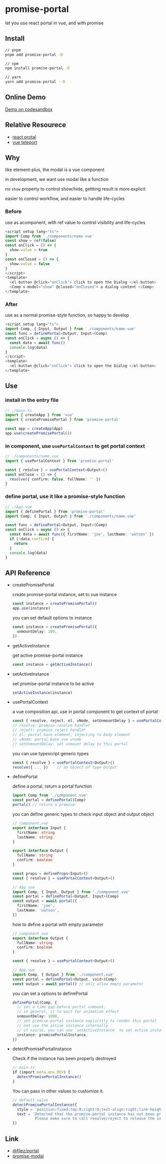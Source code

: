 # promise-portal

let you use react portal in vue, and with promise

## Install

```bash
// pnpm
pnpm add promise-portal -D

// npm
npm install promise-portal -D

// yarn
yarn add promise-portal --D
```

## Online Demo

[Demo on codesandbox](https://codesandbox.io/p/github/tjyuanpeng/promise-portal)

## Relative Resourece

- [react protal](https://reactjs.org/docs/portals.html)
- [vue teleport](https://vuejs.org/guide/built-ins/teleport.html)

## Why

like element-plus, the modal is a vue component

in development, we want use modal like a function

no `show` property to control show/hide, gettting result is more explicit

easier to control workflow, and easier to handle life-cycles

### Before

use as acomponent, with ref value to control visibility and life-cycles

```ts
<script setup lang="ts">
import Comp from './components/name.vue'
const show = ref(false)
const onClick = () => {
  show.value = true
}
const onClosed = () => {
  show.value = false
}
</script>
<template>
  <el-button @click="onClick"> click to open the Dialog </el-button>
  <Comp v-model="show" @closed="onClosed"> a dialog content </Comp>
</template>
```

### After

use as a normal promise-style function, so happy to develop

```ts
<script setup lang="ts">
import Comp, { Input, Output } from './components/name.vue'
const func = definePortal<Output, Input>(Comp)
const onClick = async () => {
  const data = await func()
  console.log(data)
}
</script>
<template>
  <el-button @click="onClick"> click to open the Dialog </el-button>
</template>
```

## Use

### install in the entry file

```ts
// ./main.ts
import { createApp } from 'vue'
import { createPromisePortal } from 'promise-portal'

const app = createApp(App)
app.use(createPromisePortal())
```

### in component, use `usePortalContext` to get portal context

```ts
// ./components/name.vue
import { usePortalContext } from 'promise-portal'

const { resolve } = usePortalContext<Output>()
const onClose = () => {
  resolve({ confirm: false, fullName: '' })
}
```

### define portal, use it like a promise-style function

```ts
// ./App.vue
import { definePortal } from 'promise-portal'
import Comp, { Input, Output } from './components/name.vue'

const func = definePortal<Output, Input>(Comp)
const onClick = async () => {
  const data = await func({ firstName: 'joe', lastName: 'watson' })
  if (!data.confirm) {
    return
  }
  console.log(data)
}
```

## API Reference

- createPromisePortal

  create promise-portal instance, set to vue instance

  ```ts
  const instance = createPromisePortal()
  app.use(instance)
  ```

  you can set default options to instance

  ```ts
  const instance = createPromisePortal({
    unmountDelay: 100,
  })
  ```

- getActiveInstance

  get active promise-portal instance

  ```ts
  const instance = getActiveInstance()
  ```

- setActiveInstance

  set promise-portal instance to be active

  ```ts
  setActiveInstance(instance)
  ```

- usePortalContext

  a vue composition api, use in portal component to get context of portal

  ```ts
  const { resolve, reject, el, vNode, setUnmountDelay } = usePortalContext()
  // resolve: promise resolve handler
  // reject: promise reject handler
  // el: portal base element, injecting to body element
  // vNode: portal base vue vnode
  // setUnmountDelay: set unmount delay to this portal
  ```

  you can use typescript generic types

  ```ts
  const { resolve } = usePortalContext<Output>()
  resolve({ ... })    // an object of type Output
  ```

- definePortal

  define a portal, return a portal function

  ```ts
  import Comp from './component.vue'
  const portal = definePortal(Comp)
  portal() // return a promise
  ```

  you can define generic types to check input object and output object

  ```ts
  // component.vue
  export interface Input {
    firstName: string
    lastName: string
  }

  export interface Output {
    fullName: string
    confirm: boolean
  }

  const props = defineProps<Input>()
  const { resolve } = usePortalContext<Output>()

  // App.vue
  import Comp, { Input, Output } from './component.vue'
  const portal = definePortal<Output, Input>(Comp)
  const output = await portal({
    firstName: 'joe',
    lastName: 'watson',
  })
  ```

  how to define a portal with empty parameter

  ```ts
  // component.vue
  export interface Output {
    fullName: string
    confirm: boolean
  }

  const { resolve } = usePortalContext<Output>()

  // App.vue
  import Comp, { Output } from './component.vue'
  const portal = definePortal<Output, void>(Comp)
  const output = await portal() // only allow empty parameter
  ```

  you can set a options to definePortal

  ```ts
  definePortal(Comp, {
    // set a time gap before portal unmount,
    // in general, it to wait for animation effect
    unmountDelay: 1000,
    // set promise-portal instance explicitly to render this portal
    // not use the active instance internally
    // of course, you can use `setActiveInstance` to set active instance
    instance: promisePortalInstance,
  })
  ```

- detectPromisePortalInstance

  Check if the instance has been properly destroyed

  ```ts
  // main.ts
  if (import.meta.env.DEV) {
    detectPromisePortalInstance()
  }
  ```

  You can pass in other values to customize it.

  ```ts
  // default value
  detectPromisePortalInstance({
    style = 'position:fixed;top:0;right:0;text-align:right;line-height:1.3;color:red;z-index:9999;',
    text = `Detected that the promise-portal instance has not been properly destroyed<br>
            Please make sure to call resolve/reject to release the instance correctly.`,
  })
  ```

## Link

- [@filez/portal](https://github.com/lenovo-filez/portal)
- [promise-modal](https://github.com/liruifengv/promise-modal)
